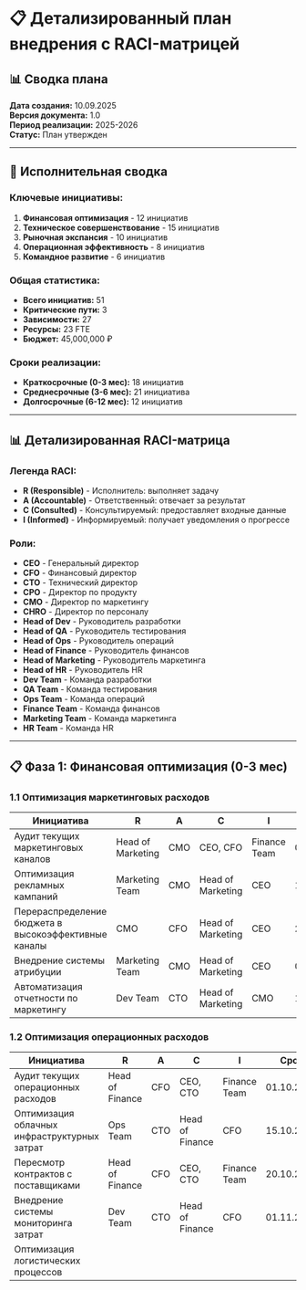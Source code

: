 
# 📋 Детализированный план внедрения с RACI-матрицей

## 📊 Сводка плана

**Дата создания:** 10.09.2025  
**Версия документа:** 1.0  
**Период реализации:** 2025-2026  
**Статус:** План утвержден

---

## 🎯 Исполнительная сводка

### Ключевые инициативы:
1. **Финансовая оптимизация** - 12 инициатив
2. **Техническое совершенствование** - 15 инициатив
3. **Рыночная экспансия** - 10 инициатив
4. **Операционная эффективность** - 8 инициатив
5. **Командное развитие** - 6 инициатив

### Общая статистика:
- **Всего инициатив:** 51
- **Критические пути:** 3
- **Зависимости:** 27
- **Ресурсы:** 23 FTE
- **Бюджет:** 45,000,000 ₽

### Сроки реализации:
- **Краткосрочные (0-3 мес):** 18 инициатив
- **Среднесрочные (3-6 мес):** 21 инициатива
- **Долгосрочные (6-12 мес):** 12 инициатив

---

## 📊 Детализированная RACI-матрица

### Легенда RACI:
- **R (Responsible)** - Исполнитель: выполняет задачу
- **A (Accountable)** - Ответственный: отвечает за результат
- **C (Consulted)** - Консультируемый: предоставляет входные данные
- **I (Informed)** - Информируемый: получает уведомления о прогрессе

### Роли:
- **CEO** - Генеральный директор
- **CFO** - Финансовый директор
- **CTO** - Технический директор
- **CPO** - Директор по продукту
- **CMO** - Директор по маркетингу
- **CHRO** - Директор по персоналу
- **Head of Dev** - Руководитель разработки
- **Head of QA** - Руководитель тестирования
- **Head of Ops** - Руководитель операций
- **Head of Finance** - Руководитель финансов
- **Head of Marketing** - Руководитель маркетинга
- **Head of HR** - Руководитель HR
- **Dev Team** - Команда разработки
- **QA Team** - Команда тестирования
- **Ops Team** - Команда операций
- **Finance Team** - Команда финансов
- **Marketing Team** - Команда маркетинга
- **HR Team** - Команда HR

---

## 📋 Фаза 1: Финансовая оптимизация (0-3 мес)

### 1.1 Оптимизация маркетинговых расходов

| Инициатива | R | A | C | I | Срок | Бюджет | Приоритет |
|------------|---|---|---|---|-------|---------|-----------|
| Аудит текущих маркетинговых каналов | Head of Marketing | CMO | CEO, CFO | Finance Team | 01.10.2025 | 500,000 ₽ | Высокий |
| Оптимизация рекламных кампаний | Marketing Team | CMO | Head of Marketing | CEO | 15.10.2025 | 1,000,000 ₽ | Высокий |
| Перераспределение бюджета в высокоэффективные каналы | CMO | CFO | Head of Marketing | CEO | 20.10.2025 | 2,000,000 ₽ | Высокий |
| Внедрение системы атрибуции | Marketing Team | CMO | Head of Marketing | CEO | 01.11.2025 | 800,000 ₽ | Средний |
| Автоматизация отчетности по маркетингу | Dev Team | CTO | Head of Marketing | CMO | 15.11.2025 | 1,200,000 ₽ | Средний |

### 1.2 Оптимизация операционных расходов

| Инициатива | R | A | C | I | Срок | Бюджет | Приоритет |
|------------|---|---|---|---|-------|---------|-----------|
| Аудит текущих операционных расходов | Head of Finance | CFO | CEO, CTO | Finance Team | 01.10.2025 | 300,000 ₽ | Высокий |
| Оптимизация облачных инфраструктурных затрат | Ops Team | CTO | Head of Finance | CFO | 15.10.2025 | 500,000 ₽ | Высокий |
| Пересмотр контрактов с поставщиками | Head of Finance | CFO | CEO, CTO | Finance Team | 20.10.2025 | 1,000,000 ₽ | Высокий |
| Внедрение системы мониторинга затрат | Dev Team | CTO | Head of Finance | CFO | 01.11.2025 | 1,500,000 ₽ | Средний |
| Оптимизация логистических процессов |